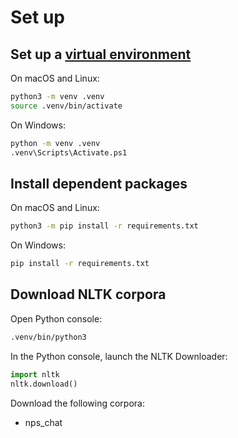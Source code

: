 # Set up
## Set up a [virtual environment](https://docs.python.org/3.6/library/venv.html#module-venv)
On macOS and Linux:
```bash
python3 -m venv .venv
source .venv/bin/activate
```
On Windows:
```bash
python -m venv .venv
.venv\Scripts\Activate.ps1
```

## Install dependent packages
On macOS and Linux:
```bash
python3 -m pip install -r requirements.txt
```
On Windows:
```bash
pip install -r requirements.txt
```

## Download NLTK corpora
Open Python console:
```bash
.venv/bin/python3
```

In the Python console, launch the NLTK Downloader:
```python
import nltk
nltk.download()
```
Download the following corpora:
- nps_chat